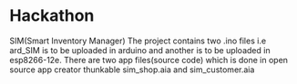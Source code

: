 # Hackathon
SIM(Smart Inventory Manager)
The project contains two .ino files i.e ard_SIM is to be uploaded in arduino and another is to be uploaded in esp8266-12e.
There are two app files(source code) which is done in open source app creator thunkable sim_shop.aia and sim_customer.aia
